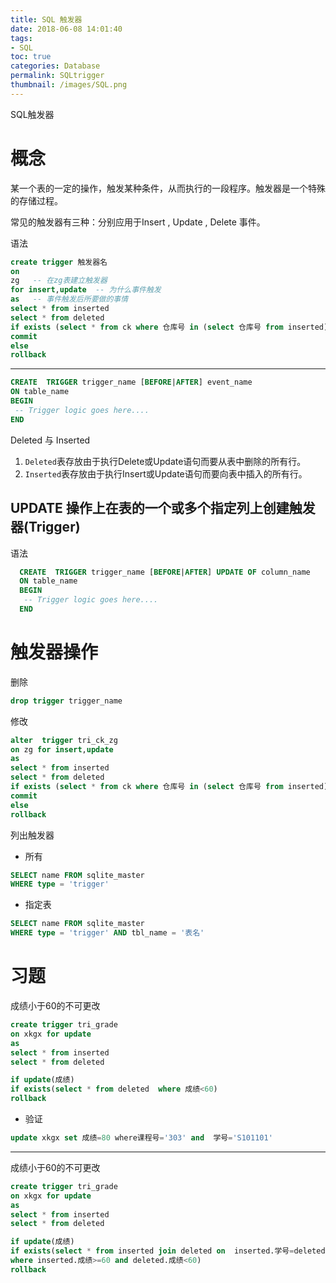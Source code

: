 ```yaml
---
title: SQL 触发器
date: 2018-06-08 14:01:40
tags:
- SQL
toc: true
categories: Database
permalink: SQLtrigger
thumbnail: /images/SQL.png
---
```

SQL触发器
<!--more-->
# 概念
某一个表的一定的操作，触发某种条件，从而执行的一段程序。触发器是一个特殊的存储过程。

常见的触发器有三种：分别应用于Insert , Update , Delete 事件。

语法
```sql
create trigger 触发器名
on
zg   -- 在zg表建立触发器
for insert,update  -- 为什么事件触发
as   -- 事件触发后所要做的事情
select * from inserted
select * from deleted
if exists (select * from ck where 仓库号 in (select 仓库号 from inserted))
commit
else
rollback
```
 ---
```sql
CREATE  TRIGGER trigger_name [BEFORE|AFTER] event_name
ON table_name
BEGIN
 -- Trigger logic goes here....
END
```

Deleted 与 Inserted
1. `Deleted`表存放由于执行Delete或Update语句而要从表中删除的所有行。
2. `Inserted`表存放由于执行Insert或Update语句而要向表中插入的所有行。

## UPDATE 操作上在表的一个或多个指定列上创建触发器(Trigger)
语法
```sql
  CREATE  TRIGGER trigger_name [BEFORE|AFTER] UPDATE OF column_name
  ON table_name
  BEGIN
   -- Trigger logic goes here....
  END
```
# 触发器操作
删除
```sql
drop trigger trigger_name
```
修改
```sql
alter  trigger tri_ck_zg
on zg for insert,update
as
select * from inserted
select * from deleted
if exists (select * from ck where 仓库号 in (select 仓库号 from inserted))
commit
else
rollback
```
列出触发器
- 所有
```sql
SELECT name FROM sqlite_master
WHERE type = 'trigger'
```
- 指定表
```sql
SELECT name FROM sqlite_master
WHERE type = 'trigger' AND tbl_name = '表名'
```

# 习题
成绩小于60的不可更改
```sql
create trigger tri_grade
on xkgx for update
as
select * from inserted
select * from deleted

if update(成绩)
if exists(select * from deleted  where 成绩<60)
rollback
```
- 验证
```sql
update xkgx set 成绩=80 where课程号='303' and  学号='S101101'
```
  ---
  
成绩小于60的不可更改
```sql
create trigger tri_grade
on xkgx for update
as
select * from inserted
select * from deleted

if update(成绩)
if exists(select * from inserted join deleted on  inserted.学号=deleted.学号
where inserted.成绩>=60 and deleted.成绩<60)
rollback
```
